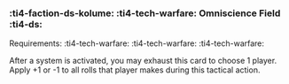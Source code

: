 ### :ti4-faction-ds-kolume: :ti4-tech-warfare: **Omniscience Field** :ti4-ds:

Requirements: :ti4-tech-warfare: :ti4-tech-warfare: :ti4-tech-warfare:

After a system is activated, you may exhaust this card to choose 1 player.
Apply +1 or -1 to all rolls that player makes during this tactical action.
